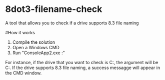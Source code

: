 # 8dot3-filename-check
A tool that allows you to check if a drive supports 8.3 file naming

#How it works
1. Compile the solution
1. Open a Windows CMD
2. Run "ConsoleApp2.exe <driveLetter>:"

For instance, if the drive that you want to check is C:, the argument will be C:. 
If the drive supports 8.3 file naming, a success messagge will appear in the CMD window.


